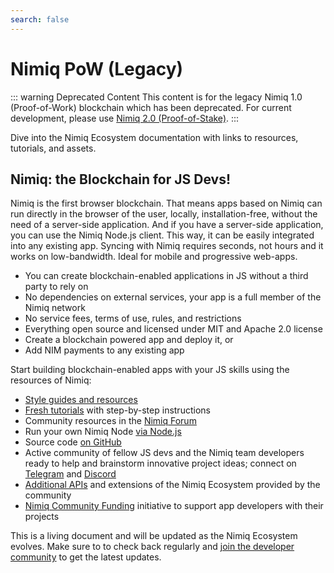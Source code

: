 ```yaml
---
search: false
---
```

# Nimiq PoW (Legacy)

::: warning Deprecated Content
This content is for the legacy Nimiq 1.0 (Proof-of-Work) blockchain which has been deprecated.
For current development, please use [Nimiq 2.0 (Proof-of-Stake)](/web-client/).
:::

Dive into the Nimiq Ecosystem documentation with links to resources, tutorials, and assets.

## Nimiq: the Blockchain for JS Devs!

Nimiq is the first browser blockchain. That means apps based on Nimiq can run directly in the browser of the user, locally, installation-free, without the need of a server-side application. And if you have a server-side application, you can use the Nimiq Node.js client. This way, it can be easily integrated into any existing app. Syncing with Nimiq requires seconds, not hours and it works on low-bandwidth. Ideal for mobile and progressive web-apps.

- You can create blockchain-enabled applications in JS without a third party to rely on
- No dependencies on external services, your app is a full member of the Nimiq network
- No service fees, terms of use, rules, and restrictions
- Everything open source and licensed under MIT and Apache 2.0 license
- Create a blockchain powered app and deploy it, or
- Add NIM payments to any existing app

Start building blockchain-enabled apps with your JS skills using the resources of Nimiq:

- [Style guides and resources](https://www.nimiq.com/developers/#nimiq-style)
- [Fresh tutorials](https://www.nimiq.com/developers/#tutorials) with step-by-step instructions
- Community resources in the [Nimiq Forum](https://forum.nimiq.community/)
- Run your own Nimiq Node [via Node.js](https://www.nimiq.com/developers/#run-node)
- Source code [on GitHub](http://github.com/nimiq/)
- Active community of fellow JS devs and the Nimiq team developers ready to help and brainstorm innovative project ideas; connect on [Telegram](https://t.me/joinchat/AAAAAEJW-ozFwo7Er9jpHw) and [Discord](https://discord.gg/cMHemg8)
- [Additional APIs](https://api.nimiqx.com/docs/about) and extensions of the Nimiq Ecosystem provided by the community
- [Nimiq Community Funding](https://forum.nimiq.community/t/nimiq-community-funding-board/61) initiative to support app developers with their projects

This is a living document and will be updated as the Nimiq Ecosystem evolves. Make sure to to check back regularly and [join the developer community](https://nimiq.com/en/#community) to get the latest updates.

